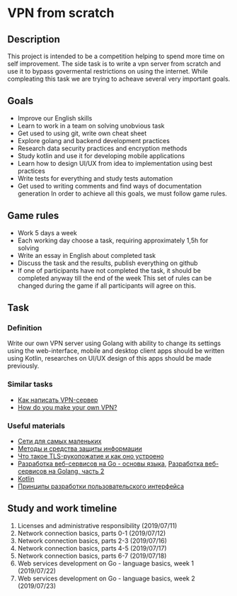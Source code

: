 # VPN from scratch

## Description
This project is intended to be a competition helping to spend more time on self improvement. The side task is to write a vpn server from scratch and use it to bypass govermental restrictions on using the internet. While compleating this task we are trying to acheave several very important goals.

## Goals
- Improve our English skills
- Learn to work in a team on solving unobvious task
- Get used to using git, write own cheat sheet
- Explore golang and backend development practices
- Research data security practices and encryption methods
- Study kotlin and use it for developing mobile applications
- Learn how to design UI/UX from idea to implementation using best practices
- Write tests for everything and study tests automation
- Get used to writing comments and find ways of documentation generation
In order to achieve all this goals, we must follow game rules.

## Game rules
- Work 5 days a week
- Each working day choose a task, requiring approximately 1,5h for solving
- Write an essay in English about completed task
- Discuss the task and the results, publish everything on github
- If one of participants have not completed the task, it should be completed anyway till the end of the week
This set of rules can be changed during the game if all participants will agree on this.

## Task

### Definition
Write our own VPN server using Golang with ability to change its settings using the web-interface, mobile and desktop client apps should be written using Kotlin, researches on UI/UX design of this apps should be made previously.

### Similar tasks
- [Как написать VPN-сервер](http://qaru.site/questions/368626/how-to-write-a-vpn-server)
- [How do you make your own VPN?](https://www.quora.com/How-do-you-make-your-own-VPN)

### Useful materials
- [Сети для самых маленьких](https://linkmeup.ru/blog/11.html)
- [Методы и средства защиты информации](https://www.coursera.org/learn/metody-i-sredstva-zashity-informacii)
- [Что такое TLS-рукопожатие и как оно устроено](https://tproger.ru/articles/tls-handshake-explained/)
- [Разработка веб-сервисов на Go - основы языка](https://www.coursera.org/learn/golang-webservices-1), [Разработка веб-сервисов на Golang, часть 2](https://www.coursera.org/learn/golang-webservices-2)
- [Kotlin](https://stepik.org/course/2852/promo)
- [Принципы разработки пользовательского интерфейса](https://medium.com/начинающему-ux-дизайнеру/принципы-проектирования-пользовательских-интерфейсов-cc36718c7e9f)

## Study and work timeline
1. Licenses and administrative responsibility (2019/07/11)
2. Network connection basics, parts 0-1 (2019/07/12)
3. Network connection basics, parts 2-3 (2019/07/16)
4. Network connection basics, parts 4-5 (2019/07/17)
5. Network connection basics, parts 6-7 (2019/07/18)
6. Web services development on Go - language basics, week 1 (2019/07/22)
7. Web services development on Go - language basics, week 2 (2019/07/23)